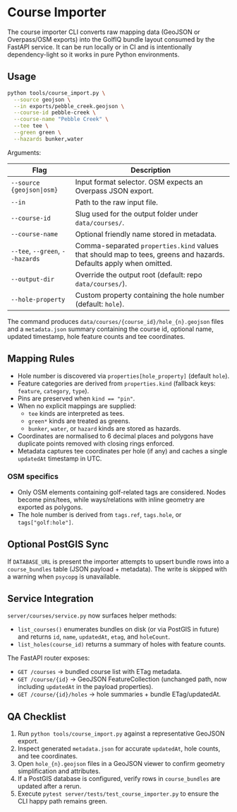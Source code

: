 # Course Importer

The course importer CLI converts raw mapping data (GeoJSON or Overpass/OSM
exports) into the GolfIQ bundle layout consumed by the FastAPI service.  It can
be run locally or in CI and is intentionally dependency-light so it works in
pure Python environments.

## Usage

```bash
python tools/course_import.py \
  --source geojson \
  --in exports/pebble_creek.geojson \
  --course-id pebble-creek \
  --course-name "Pebble Creek" \
  --tee tee \
  --green green \
  --hazards bunker,water
```

Arguments:

| Flag | Description |
| --- | --- |
| `--source {geojson\|osm}` | Input format selector. OSM expects an Overpass JSON export. |
| `--in` | Path to the raw input file. |
| `--course-id` | Slug used for the output folder under `data/courses/`. |
| `--course-name` | Optional friendly name stored in metadata. |
| `--tee`, `--green`, `--hazards` | Comma-separated `properties.kind` values that should map to tees, greens and hazards. Defaults apply when omitted. |
| `--output-dir` | Override the output root (default: repo `data/courses/`). |
| `--hole-property` | Custom property containing the hole number (default: `hole`). |

The command produces `data/courses/{course_id}/hole_{n}.geojson` files and a
`metadata.json` summary containing the course id, optional name, updated
timestamp, hole feature counts and tee coordinates.

## Mapping Rules

* Hole number is discovered via `properties[hole_property]` (default `hole`).
* Feature categories are derived from `properties.kind` (fallback keys:
  `feature`, `category`, `type`).
* Pins are preserved when `kind == "pin"`.
* When no explicit mappings are supplied:
  * `tee` kinds are interpreted as tees.
  * `green*` kinds are treated as greens.
  * `bunker`, `water`, or `hazard` kinds are stored as hazards.
* Coordinates are normalised to 6 decimal places and polygons have duplicate
  points removed with closing rings enforced.
* Metadata captures tee coordinates per hole (if any) and caches a single
  `updatedAt` timestamp in UTC.

### OSM specifics

* Only OSM elements containing golf-related tags are considered. Nodes become
  pins/tees, while ways/relations with inline geometry are exported as polygons.
* The hole number is derived from `tags.ref`, `tags.hole`, or `tags["golf:hole"]`.

## Optional PostGIS Sync

If `DATABASE_URL` is present the importer attempts to upsert bundle rows into a
`course_bundles` table (JSON payload + metadata).  The write is skipped with a
warning when `psycopg` is unavailable.

## Service Integration

`server/courses/service.py` now surfaces helper methods:

* `list_courses()` enumerates bundles on disk (or via PostGIS in future) and
  returns `id`, `name`, `updatedAt`, `etag`, and `holeCount`.
* `list_holes(course_id)` returns a summary of holes with feature counts.

The FastAPI router exposes:

* `GET /courses` → bundled course list with ETag metadata.
* `GET /course/{id}` → GeoJSON FeatureCollection (unchanged path, now including
  `updatedAt` in the payload properties).
* `GET /course/{id}/holes` → hole summaries + bundle ETag/updatedAt.

## QA Checklist

1. Run `python tools/course_import.py` against a representative GeoJSON export.
2. Inspect generated `metadata.json` for accurate `updatedAt`, hole counts, and
   tee coordinates.
3. Open `hole_{n}.geojson` files in a GeoJSON viewer to confirm geometry
   simplification and attributes.
4. If a PostGIS database is configured, verify rows in `course_bundles` are
   updated after a rerun.
5. Execute `pytest server/tests/test_course_importer.py` to ensure the CLI happy
   path remains green.
